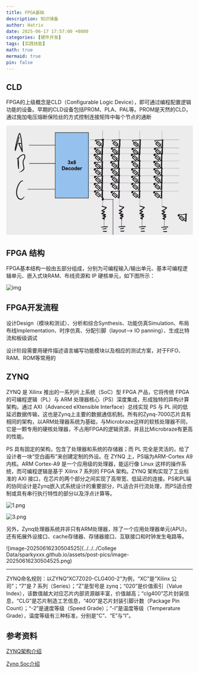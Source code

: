 ```yaml
---
title: FPGA基础
description: 知识储备
author: Hatrix
date: 2025-06-17 17:57:00 +0800
categories: [硬件开发]
tags: [实践技能]
math: true
mermaid: true
pin: false
---
```


## CLD

FPGA的上级概念是CLD（Configurable Logic Device），即可通过编程配置逻辑功能的设备。早期的CLD设备包括PROM、PLA、PAL等。PROM是天然的CLD，通过施加电压熔断保险丝的方式控制连接矩阵中每个节点的通断

![image-20250617180927125](../assets/post-pics/image-20250617180927125.png)

## FPGA 结构

FPGA基本结构一般由五部分组成，分别为可编程输入/输出单元、基本可编程逻辑单元、嵌入式块RAM、布线资源和 IP 硬核单元，如下图所示：

![img](https://pica.zhimg.com/v2-960f461eb934d1634b2a5bba08efb21e_1440w.jpg)

## FPGA开发流程

设计Design（模块和测试）、分析和综合Synthesis、功能仿真Simulation、布局布线Implementation、时序仿真、分配引脚（layout--> IO panning）、生成比特流和板级调试

设计阶段需要用硬件描述语言编写功能模块以及相应的测试方案，对于FIFO、RAM、ROM等常用的

## ZYNQ

ZYNQ 是 Xilinx 推出的一系列片上系统（SoC）型 FPGA 产品，它将传统 FPGA 的可编程逻辑（PL）与 ARM 处理器核心（PS）深度集成，形成独特的异构计算架构。通过 AXI（Advanced eXtensible Interface）总线实现 PS 与 PL 间的低延迟数据传输，这也是Zynq上主要的数据通信机制。所有的Zynq-7000芯片具有相同的架构，以ARM处理器系统为基础，与Microbraze这样的软核处理器不同，它是一颗专用的硬核处理器，不占用FPGA的逻辑资源，并且比Microbraze有更高的性能。

PS 具有固定的架构，包含了处理器和系统的存储器；而 PL 完全是灵活的，给了设计者一块“空白画布”来创建定制的外设。在 ZYNQ 上，PS端为ARM-Cortex A9内核。ARM Cortex-A9 是一个应用级的处理器，能运行像 Linux 这样的操作系统，而可编程逻辑是基于 Xilinx 7 系列的 FPGA 架构。ZYNQ 架构实现了工业标准的 AXI 接口，在芯片的两个部分之间实现了高带宽、低延迟的连接。PS和PL端的协同设计是Zynq嵌入式系统设计的重要部分，PL适合并行流处理，而PS适合控制或具有串行执行特性的部分以及浮点计算等。

![1.png](https://static.eetrend.com/files/ueditor/108/upload/image/20221223/1671758692116019.png)

![3.png](https://static.eetrend.com/files/ueditor/108/upload/image/20221223/1671758713977177.png)

另外，Zynq处理器系统并非只有ARM处理器，除了一个应用处理器单元(APU)，还有拓展外设接口、cache存储器、存储器接口、互联接口和时钟发生电路等。

![image-20250616230504525](../../../College Data/sparkyxxx.github.io/assets/post-pics/image-20250616230504525.png)

---

ZYNQ命名规则：以ZYNQ“XC7Z020-CLG400-2”为例，“XC”是“Xilinx 公司”；“7”是 7 系列（Series）；“Z”是型号是 zynq；“020”是价值索引（Value Index），该数值越大对应芯片内部资源越丰富，价值越高；“clg400”芯片封装信息，“CLG”是芯片制造工艺信息，“400”是芯片封装引脚计数（Package Pin Count）；“-2”是速度等级（Speed Grade）；“-I”是温度等级（Temperature Grade），温度等级有三种标准，分别是“C”、“E”与“I”。



## 参考资料

[ZYNQ架构介绍](https://zhuanlan.zhihu.com/p/646645247)

[Zynq Soc介绍](https://fpga.eetrend.com/content/2022/100567012.html)